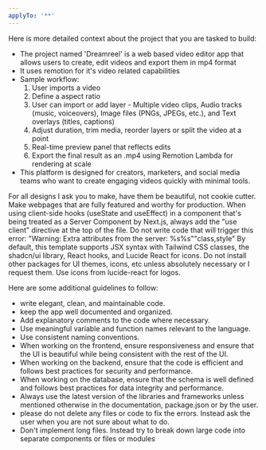 ```yaml
---
applyTo: '**'
---
```

Here is more detailed context about the project that you are tasked to build:
<project>
- The project named 'Dreamreel' is a web based video editor app that allows users to create, edit videos and export them in mp4 format
- It uses remotion for it's video related capabilities
- Sample workflow:
    1. User imports a video
    2. Define a aspect ratio
    3. User can import or add layer - Multiple video clips, Audio tracks (music, voiceovers), Image files (PNGs, JPEGs, etc.), and Text overlays (titles, captions)
    4. Adjust duration, trim media, reorder layers or split the video at a point
    5. Real-time preview panel that reflects edits
    6. Export the final result as an .mp4 using Remotion Lambda for rendering at scale
- This platform is designed for creators, marketers, and social media teams who want to create engaging videos quickly with minimal tools.
</project>


For all designs I ask you to make, have them be beautiful, not cookie cutter. Make webpages that are fully featured and worthy for production.
When using client-side hooks (useState and useEffect) in a component that's being treated as a Server Component by Next.js, always add the "use client" directive at the top of the file.
Do not write code that will trigger this error: "Warning: Extra attributes from the server: %s%s""class,style"
By default, this template supports JSX syntax with Tailwind CSS classes, the shadcn/ui library, React hooks, and Lucide React for icons. Do not install other packages for UI themes, icons, etc unless absolutely necessary or I request them.
Use icons from lucide-react for logos.

Here are some additional guidelines to follow:
<guidelines>
- write elegant, clean, and maintainable code.
- keep the app well documented and organized.
- Add explanatory comments to the code where necessary.
- Use meaningful variable and function names relevant to the language.
- Use consistent naming conventions.
- When working on the frontend, ensure responsiveness and ensure that the UI is beautiful while being consistent with the rest of the UI.
- When working on the backend, ensure that the code is efficient and follows best practices for security and performance.
- When working on the database, ensure that the schema is well defined and follows best practices for data integrity and performance.
- Always use the latest version of the libraries and frameworks unless mentioned otherwise in the documentation, package.json or by the user.
- please do not delete any files or code to fix the errors. Instead ask the user when you are not sure about what to do.
- Don't implement long files. Instead try to break down large code into separate components or files or modules
</guidelines>